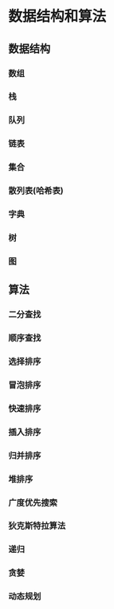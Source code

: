 # 数据结构和算法
## 数据结构
### 数组
### 栈
### 队列
### 链表
### 集合
### 散列表(哈希表)
### 字典
### 树
### 图
## 算法
### 二分查找
### 顺序查找
### 选择排序
### 冒泡排序
### 快速排序
### 插入排序
### 归并排序
### 堆排序
### 广度优先搜索
### 狄克斯特拉算法
### 递归
### 贪婪
### 动态规划